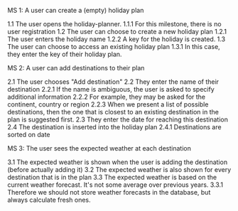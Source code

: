MS 1: A user can create a (empty) holiday plan

1.1 The user opens the holiday-planner.
1.1.1 For this milestone, there is no user registration
1.2 The user can choose to create a new holiday plan
1.2.1 The user enters the holiday name
1.2.2 A key for the holiday is created.
1.3 The user can choose to access an existing holiday plan
1.3.1 In this case, they enter the key of their holiday plan.

MS 2: A user can add destinations to their plan

2.1 The user chooses "Add destination"
2.2 They enter the name of their destination
2.2.1 If the name is ambiguous, the user is asked to specify additional information
2.2.2 For example, they may be asked for the continent, country or region
2.2.3 When we present a list of possible destinations, then the one that is closest to an existing destination in the plan is suggested first.
2.3 They enter the date for reaching this destination
2.4 The destination is inserted into the holiday plan
2.4.1 Destinations are sorted on date

MS 3: The user sees the expected weather at each destination

3.1 The expected weather is shown when the user is adding the destination (before actually adding it)
3.2 The expected weather is also shown for every destination that is in the plan
3.3 The expected weather is based on the current weather forecast. It's not some average over previous years.
3.3.1 Therefore we should not store weather forecasts in the database, but always calculate fresh ones.
